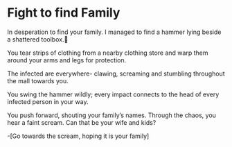 # Fight to find Family

In desperation to find your family.  I managed to find a hammer lying beside a shattered toolbox.🔨

You tear strips of clothing from a nearby clothing store and warp them around your arms and legs for protection.

The infected are everywhere- clawing, screaming and stumbling throughout the mall towards you.

You swing the hammer wildly; every impact connects to the head of every infected person in your way. 

You push forward, shouting your family’s names.
Through the chaos, you hear a faint scream. Can that be your wife and kids?

-[Go towards the scream, hoping it is your family] 
